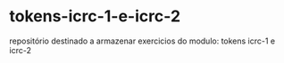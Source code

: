 # tokens-icrc-1-e-icrc-2
repositório destinado a armazenar exercicios do modulo: tokens icrc-1 e  icrc-2
